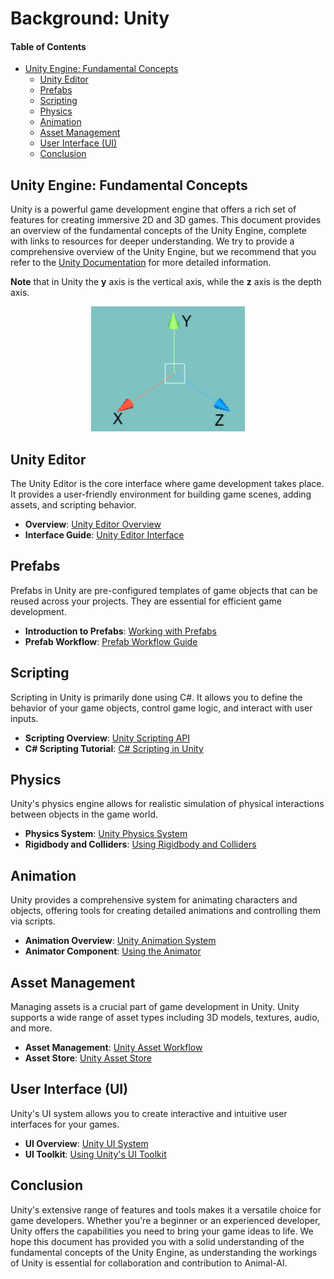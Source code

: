 # Background: Unity

#### Table of Contents

* [Unity Engine: Fundamental Concepts](#Unity-Engine:-Fundamental-Concepts)
  + [Unity Editor](#Unity-Editor)
  + [Prefabs](#Prefabs)
  + [Scripting](#Scripting)
  + [Physics](#Physics)
  + [Animation](#Animation)
  + [Asset Management](#Asset-Management)
  + [User Interface (UI)](#User-Interface-(UI))
  + [Conclusion](#Conclusion)


## Unity Engine: Fundamental Concepts

Unity is a powerful game development engine that offers a rich set of features for creating immersive 2D and 3D games. This document provides an overview of the fundamental concepts of the Unity Engine, complete with links to resources for deeper understanding. We try to provide a comprehensive overview of the Unity Engine, but we recommend that you refer to the [Unity Documentation](https://docs.unity3d.com/Manual/index.html) for more detailed information. 

**Note** that in Unity the **y** axis is the vertical axis, while the **z** axis is the depth axis.

<p align="center">
  <img height="200" src="/docs/figs/prefabs/Referential.png">
</p>

## Unity Editor

The Unity Editor is the core interface where game development takes place. It provides a user-friendly environment for building game scenes, adding assets, and scripting behavior.

* **Overview**: [Unity Editor Overview](https://docs.unity3d.com/Manual/UsingTheEditor.html)
* **Interface Guide**: [Unity Editor Interface](https://learn.unity.com/tutorial/unity-editor-interface-overview)

## Prefabs

Prefabs in Unity are pre-configured templates of game objects that can be reused across your projects. They are essential for efficient game development.

* **Introduction to Prefabs**: [Working with Prefabs](https://docs.unity3d.com/Manual/Prefabs.html)
* **Prefab Workflow**: [Prefab Workflow Guide](https://learn.unity.com/tutorial/introduction-to-prefabs)

## Scripting

Scripting in Unity is primarily done using C#. It allows you to define the behavior of your game objects, control game logic, and interact with user inputs.

* **Scripting Overview**: [Unity Scripting API](https://docs.unity3d.com/ScriptReference/)
* **C# Scripting Tutorial**: [C# Scripting in Unity](https://learn.unity.com/tutorial/introduction-to-scripting)

## Physics

Unity's physics engine allows for realistic simulation of physical interactions between objects in the game world.

* **Physics System**: [Unity Physics System](https://docs.unity3d.com/Manual/PhysicsSection.html)
* **Rigidbody and Colliders**: [Using Rigidbody and Colliders](https://learn.unity.com/tutorial/physics-rigidbodies-and-colliders)

## Animation

Unity provides a comprehensive system for animating characters and objects, offering tools for creating detailed animations and controlling them via scripts.

* **Animation Overview**: [Unity Animation System](https://docs.unity3d.com/Manual/AnimationOverview.html)
* **Animator Component**: [Using the Animator](https://learn.unity.com/tutorial/animator-component)

## Asset Management

Managing assets is a crucial part of game development in Unity. Unity supports a wide range of asset types including 3D models, textures, audio, and more.

* **Asset Management**: [Unity Asset Workflow](https://docs.unity3d.com/Manual/AssetWorkflow.html)
* **Asset Store**: [Unity Asset Store](https://assetstore.unity.com/)

## User Interface (UI)

Unity's UI system allows you to create interactive and intuitive user interfaces for your games.

* **UI Overview**: [Unity UI System](https://docs.unity3d.com/Manual/UISystem.html)
* **UI Toolkit**: [Using Unity's UI Toolkit](https://learn.unity.com/tutorial/introduction-to-the-new-ui-system)

## Conclusion

Unity's extensive range of features and tools makes it a versatile choice for game developers. Whether you're a beginner or an experienced developer, Unity offers the capabilities you need to bring your game ideas to life. We hope this document has provided you with a solid understanding of the fundamental concepts of the Unity Engine, as understanding the workings of Unity is essential for collaboration and contribution to Animal-AI. 
